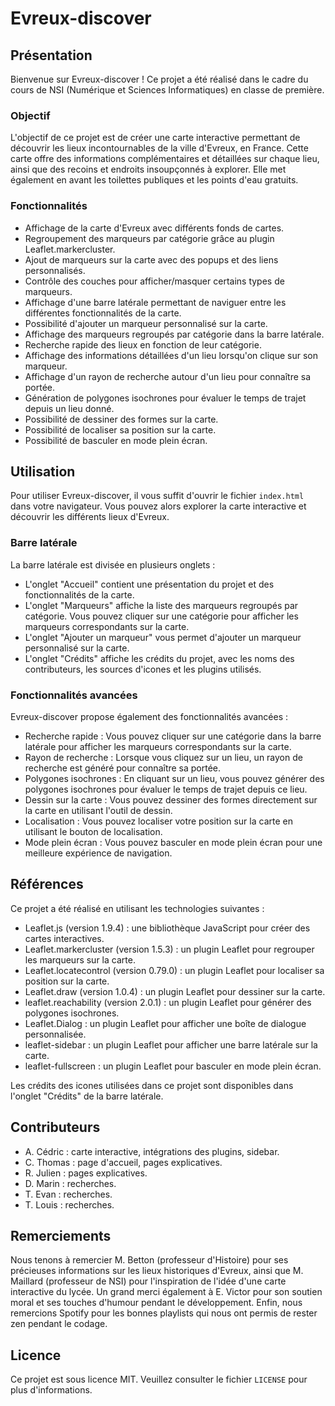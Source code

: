 # Evreux-discover

## Présentation

Bienvenue sur Evreux-discover ! Ce projet a été réalisé dans le cadre du cours de NSI (Numérique et Sciences Informatiques) en classe de première.

### Objectif

L'objectif de ce projet est de créer une carte interactive permettant de découvrir les lieux incontournables de la ville d'Evreux, en France. Cette carte offre des informations complémentaires et détaillées sur chaque lieu, ainsi que des recoins et endroits insoupçonnés à explorer. Elle met également en avant les toilettes publiques et les points d'eau gratuits.

### Fonctionnalités

- Affichage de la carte d'Evreux avec différents fonds de cartes.
- Regroupement des marqueurs par catégorie grâce au plugin Leaflet.markercluster.
- Ajout de marqueurs sur la carte avec des popups et des liens personnalisés.
- Contrôle des couches pour afficher/masquer certains types de marqueurs.
- Affichage d'une barre latérale permettant de naviguer entre les différentes fonctionnalités de la carte.
- Possibilité d'ajouter un marqueur personnalisé sur la carte.
- Affichage des marqueurs regroupés par catégorie dans la barre latérale.
- Recherche rapide des lieux en fonction de leur catégorie.
- Affichage des informations détaillées d'un lieu lorsqu'on clique sur son marqueur.
- Affichage d'un rayon de recherche autour d'un lieu pour connaître sa portée.
- Génération de polygones isochrones pour évaluer le temps de trajet depuis un lieu donné.
- Possibilité de dessiner des formes sur la carte.
- Possibilité de localiser sa position sur la carte.
- Possibilité de basculer en mode plein écran.

## Utilisation

Pour utiliser Evreux-discover, il vous suffit d'ouvrir le fichier `index.html` dans votre navigateur. Vous pouvez alors explorer la carte interactive et découvrir les différents lieux d'Evreux.

### Barre latérale

La barre latérale est divisée en plusieurs onglets :

- L'onglet "Accueil" contient une présentation du projet et des fonctionnalités de la carte.
- L'onglet "Marqueurs" affiche la liste des marqueurs regroupés par catégorie. Vous pouvez cliquer sur une catégorie pour afficher les marqueurs correspondants sur la carte.
- L'onglet "Ajouter un marqueur" vous permet d'ajouter un marqueur personnalisé sur la carte.
- L'onglet "Crédits" affiche les crédits du projet, avec les noms des contributeurs, les sources d'icones et les plugins utilisés.

### Fonctionnalités avancées

Evreux-discover propose également des fonctionnalités avancées :

- Recherche rapide : Vous pouvez cliquer sur une catégorie dans la barre latérale pour afficher les marqueurs correspondants sur la carte.
- Rayon de recherche : Lorsque vous cliquez sur un lieu, un rayon de recherche est généré pour connaître sa portée.
- Polygones isochrones : En cliquant sur un lieu, vous pouvez générer des polygones isochrones pour évaluer le temps de trajet depuis ce lieu.
- Dessin sur la carte : Vous pouvez dessiner des formes directement sur la carte en utilisant l'outil de dessin.
- Localisation : Vous pouvez localiser votre position sur la carte en utilisant le bouton de localisation.
- Mode plein écran : Vous pouvez basculer en mode plein écran pour une meilleure expérience de navigation.

## Références

Ce projet a été réalisé en utilisant les technologies suivantes :

- Leaflet.js (version 1.9.4) : une bibliothèque JavaScript pour créer des cartes interactives.
- Leaflet.markercluster (version 1.5.3) : un plugin Leaflet pour regrouper les marqueurs sur la carte.
- Leaflet.locatecontrol (version 0.79.0) : un plugin Leaflet pour localiser sa position sur la carte.
- Leaflet.draw (version 1.0.4) : un plugin Leaflet pour dessiner sur la carte.
- leaflet.reachability (version 2.0.1) : un plugin Leaflet pour générer des polygones isochrones.
- Leaflet.Dialog : un plugin Leaflet pour afficher une boîte de dialogue personnalisée.
- leaflet-sidebar : un plugin Leaflet pour afficher une barre latérale sur la carte.
- leaflet-fullscreen : un plugin Leaflet pour basculer en mode plein écran.

Les crédits des icones utilisées dans ce projet sont disponibles dans l'onglet "Crédits" de la barre latérale.

## Contributeurs

- A. Cédric : carte interactive, intégrations des plugins, sidebar.
- C. Thomas : page d'accueil, pages explicatives.
- R. Julien : pages explicatives.
- D. Marin : recherches.
- T. Evan : recherches.
- T. Louis : recherches.

## Remerciements

Nous tenons à remercier M. Betton (professeur d'Histoire) pour ses précieuses informations sur les lieux historiques d'Evreux, ainsi que M. Maillard (professeur de NSI) pour l'inspiration de l'idée d'une carte interactive du lycée. Un grand merci également à E. Victor pour son soutien moral et ses touches d'humour pendant le développement. Enfin, nous remercions Spotify pour les bonnes playlists qui nous ont permis de rester zen pendant le codage.

## Licence

Ce projet est sous licence MIT. Veuillez consulter le fichier `LICENSE` pour plus d'informations.
